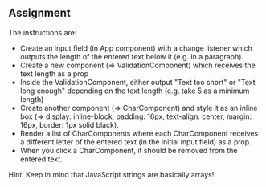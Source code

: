 ## Assignment

The instructions are:

* Create an input field (in App component) with a change listener which outputs the length of the entered text below it (e.g. in a paragraph).
* Create a new component (=> ValidationComponent) which receives the text length as a prop
* Inside the ValidationComponent, either output "Text too short" or "Text long enough" depending on the text length (e.g. take 5 as a minimum length)
* Create another component (=> CharComponent) and style it as an inline box (=> display: inline-block, padding: 16px, text-align: center, margin: 16px, border: 1px solid black).
* Render a list of CharComponents where each CharComponent receives a different letter of the entered text (in the initial input field) as a prop.
* When you click a CharComponent, it should be removed from the entered text.

Hint: Keep in mind that JavaScript strings are basically arrays!